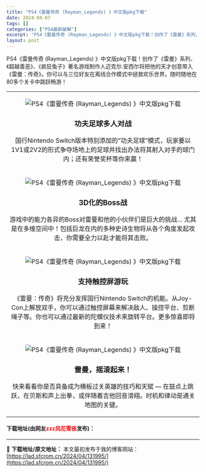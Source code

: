```yaml
---
title: "PS4《雷曼传奇 (Rayman_Legends) 》中文版pkg下载"
date: 2024-04-07
tags: []
categories: ["PS4最新破解"]
excerpt: "PS4《雷曼传奇 (Rayman_Legends) 》中文版pkg下载！创作了《雷曼》系列、《超越善恶》、《疯狂兔子》著名游戏制作人迈克尔.安西尔将把他的天才创意带入《雷曼：传奇》。你可以与三位好友在离线合作模式中拯救欢乐世界。随时随地在80多个关卡中跳跃畅游！ 功夫足球多人对战 国行Nintend&hellip;"
layout: post
---
```


 <p>PS4《雷曼传奇 (Rayman_Legends) 》中文版pkg下载！创作了《雷曼》系列、《超越善恶》、《疯狂兔子》著名游戏制作人迈克尔.安西尔将把他的天才创意带入《雷曼：传奇》。你可以与三位好友在离线合作模式中拯救欢乐世界。随时随地在80多个关卡中跳跃畅游！</p> <table align="center" border="0" cellpadding="3" cellspacing="1" width="100%"> <tbody> <tr> <td align="center"> <p><img border="0" src="https://www.2023game.com/d/file/p/2023/01-05/5a95815e17e897c135b0e7952e7e8c73.webp" alt="PS4《雷曼传奇 (Rayman_Legends) 》中文版pkg下载" /></p> <h3>功夫足球多人对战</h3> <p>国行Nintendo Switch版本特别添加的&ldquo;功夫足球&rdquo;模式，玩家要以1V1或2V2的形式争夺场地上的足球并找出办法将其射入对手的球门内；还有荣誉奖杯等你来赢！</p></td> </tr> <tr> <td align="center"> <p><img border="0" src="https://www.2023game.com/d/file/p/2023/01-05/6313e8148b9986cb60f7e3204b733839.webp" alt="PS4《雷曼传奇 (Rayman_Legends) 》中文版pkg下载" /></p> <h3>3D化的Boss战</h3> <p>游戏中的能力各异的Boss对雷曼和他的小伙伴们是巨大的挑战&hellip; 尤其是在多维空间中！包括巨龙在内的多种史诗生物将从各个角度发起攻击，你需要全力以赴才能将其击败。</p></td> </tr> <tr> <td align="center"> <p><img border="0" src="https://www.2023game.com/d/file/p/2023/01-05/b4796875aff8eb72a7223c46f7b99f0e.webp" alt="PS4《雷曼传奇 (Rayman_Legends) 》中文版pkg下载" /></p> <h3>支持触控屏游玩</h3> <p>《雷曼：传奇》将充分发挥国行Nintendo Switch的机能。从Joy-Con上解放双手，你可以通过触控屏幕来解决敌人、操控平台、剪断绳子等。你也可以通过最新的陀螺仪技术来旋转平台。更多惊喜即将到来！</p></td> </tr> <tr> <td align="center"> <p><img border="0" src="https://www.2023game.com/d/file/p/2023/01-05/f568cc66f9cda9afaa509064dcaccd0f.webp" alt="PS4《雷曼传奇 (Rayman_Legends) 》中文版pkg下载" /></p> <h3>雷曼，摇滚起来！</h3> <p>快来看看你是否具备成为横板过关英雄的技巧和天赋 &mdash; 在鼓点上跳跃，在贝斯和声上出拳，或伴随着吉他回音滑翔。时机和律动是通关地图的关键。</p></td> </tr> </tbody> </table> <p><h4>下载地址(由网友<font color="red">zzz风花雪夜</font>发布)：</h4></p> 

---
📖 **下载地址/原文地址：** 本文最初发布于我的博客网站：[https://lad.sfcrom.cn/2024/04/131995/](https://lad.sfcrom.cn/2024/04/131995/)
